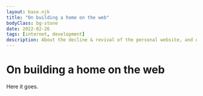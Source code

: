 ```yaml
---
layout: base.njk
title: "On building a home on the web"
bodyClass: bg-stone
date: 2022-02-26
tags: [internet, development]
description: About the decline & revival of the personal website, and on the progress our tools have made.
---
```


# On building a home on the web

Here it goes.
